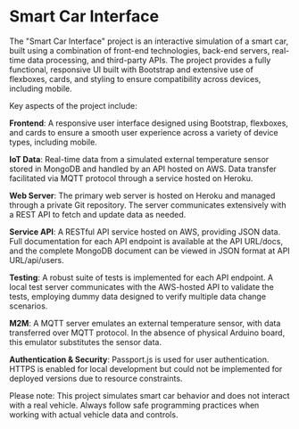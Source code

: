 # Smart Car Interface

The "Smart Car Interface" project is an interactive simulation of a smart car, built using a combination of front-end technologies, back-end servers, real-time data processing, and third-party APIs. The project provides a fully functional, responsive UI built with Bootstrap and extensive use of flexboxes, cards, and styling to ensure compatibility across devices, including mobile.

Key aspects of the project include:

**Frontend**: A responsive user interface designed using Bootstrap, flexboxes, and cards to ensure a smooth user experience across a variety of device types, including mobile.

**IoT Data**: Real-time data from a simulated external temperature sensor stored in MongoDB and handled by an API hosted on AWS. Data transfer facilitated via MQTT protocol through a service hosted on Heroku.

**Web Server**: The primary web server is hosted on Heroku and managed through a private Git repository. The server communicates extensively with a REST API to fetch and update data as needed.

**Service API**: A RESTful API service hosted on AWS, providing JSON data. Full documentation for each API endpoint is available at the API URL/docs, and the complete MongoDB document can be viewed in JSON format at API URL/api/users.

**Testing**: A robust suite of tests is implemented for each API endpoint. A local test server communicates with the AWS-hosted API to validate the tests, employing dummy data designed to verify multiple data change scenarios.

**M2M**: A MQTT server emulates an external temperature sensor, with data transferred over MQTT protocol. In the absence of physical Arduino board, this emulator substitutes the sensor data.

**Authentication & Security**: Passport.js is used for user authentication. HTTPS is enabled for local development but could not be implemented for deployed versions due to resource constraints.

Please note: This project simulates smart car behavior and does not interact with a real vehicle. Always follow safe programming practices when working with actual vehicle data and controls.
